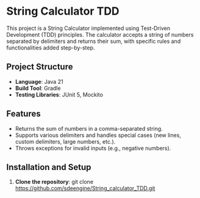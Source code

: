 # String Calculator TDD

This project is a String Calculator implemented using Test-Driven Development (TDD) principles. The calculator accepts a string of numbers separated by delimiters and returns their sum, with specific rules and functionalities added step-by-step.

## Project Structure

- **Language**: Java 21
- **Build Tool**: Gradle
- **Testing Libraries**: JUnit 5, Mockito

## Features

- Returns the sum of numbers in a comma-separated string.
- Supports various delimiters and handles special cases (new lines, custom delimiters, large numbers, etc.).
- Throws exceptions for invalid inputs (e.g., negative numbers).

## Installation and Setup

1. **Clone the repository**:
   git clone https://github.com/sdeengine/String_calculator_TDD.git